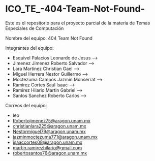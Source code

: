 # ICO_TE_-404-Team-Not-Found-
Este es el repositorio para el proyecto parcial de la materia de Temas Especiales de Computación

Nombre del equipo: 404 Team Not Found

Integrantes del equipo:

  *  Esquivel Palacios Leonardo de Jesus -->
  *  Jimenez Jimenez Roberto Salvador -->
  *  Lara Martinez Christian Gael -->
  *  Miguel Herrera Nestor Guillermo -->
  *  Moctezuma Campos Jazmin Monserrat -->
  *  Ramirez Cortes Saul Isaac -->
  *  Ramirez Hilario Martin Gabriel -->
  *  Santos Sanchez Roberto Carlos -->

Correos del equipo:

* leo
* Robertojimenez75@aragon.unam.mx
* christianlara225@aragon.unam.mx
* Nestormiguel79@aragon.unam.mx
* jazminmoctezuma771@aragon.unam.mx
* isaaccortes08@aragon.unam.mx
* martin.ramirezhilario@gmail.com
* robertosantos76@aragon.unam.mx

